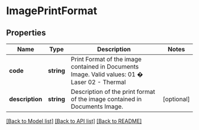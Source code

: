 # ImagePrintFormat

## Properties
Name | Type | Description | Notes
------------ | ------------- | ------------- | -------------
**code** | **string** | Print Format of the image contained in Documents Image. Valid values:   01 � Laser 02 - Thermal | 
**description** | **string** | Description of the print format of the image contained in Documents Image. | [optional] 

[[Back to Model list]](../../README.md#documentation-for-models) [[Back to API list]](../../README.md#documentation-for-api-endpoints) [[Back to README]](../../README.md)


